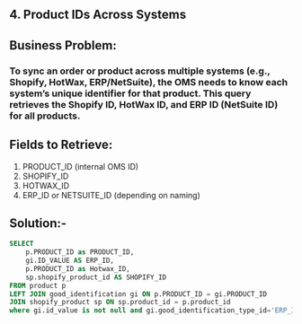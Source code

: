 ## 4. Product IDs Across Systems
## Business Problem:
### To sync an order or product across multiple systems (e.g., Shopify, HotWax, ERP/NetSuite), the OMS needs to know each system’s unique identifier for that product. This query retrieves the Shopify ID, HotWax ID, and ERP ID (NetSuite ID) for all products.

## Fields to Retrieve:

1. PRODUCT_ID (internal OMS ID)
2. SHOPIFY_ID
3. HOTWAX_ID
4. ERP_ID or NETSUITE_ID (depending on naming)

## Solution:- 
```sql
SELECT 
    p.PRODUCT_ID as PRODUCT_ID,
    gi.ID_VALUE AS ERP_ID,
    p.PRODUCT_ID as Hotwax_ID,
    sp.shopify_product_id AS SHOPIFY_ID
FROM product p
LEFT JOIN good_identification gi ON p.PRODUCT_ID = gi.PRODUCT_ID 
JOIN shopify_product sp ON sp.product_id = p.product_id
where gi.id_value is not null and gi.good_identification_type_id='ERP_ID';

```

